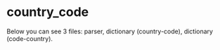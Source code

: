 # country_code
Below you can see 3 files: parser, dictionary (country-code), dictionary (code-country).
